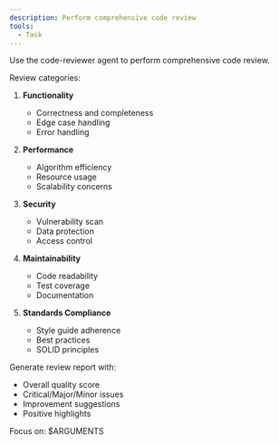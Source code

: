```yaml
---
description: Perform comprehensive code review
tools:
  - Task
---
```


Use the code-reviewer agent to perform comprehensive code review.

Review categories:

1. **Functionality**
   - Correctness and completeness
   - Edge case handling
   - Error handling

2. **Performance**
   - Algorithm efficiency
   - Resource usage
   - Scalability concerns

3. **Security**
   - Vulnerability scan
   - Data protection
   - Access control

4. **Maintainability**
   - Code readability
   - Test coverage
   - Documentation

5. **Standards Compliance**
   - Style guide adherence
   - Best practices
   - SOLID principles

Generate review report with:

- Overall quality score
- Critical/Major/Minor issues
- Improvement suggestions
- Positive highlights

Focus on: $ARGUMENTS
